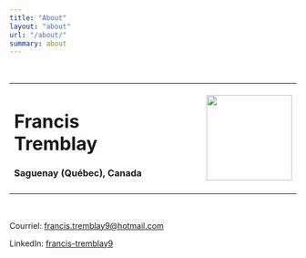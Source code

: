 ```yaml
---
title: "About"
layout: "about"
url: "/about/"
summary: about
---
```


<br/>
<div>
<table>
    <tr>
        <td style="width: 50%">
            <h1>Francis Tremblay</h1>
            <h4>Saguenay (Québec), Canada</h4>
        </td>
        <td  style="width: 50%;">
            <img src="/img/moi.jpg" weight="150px" height="150px" style="float: right">
        </td>
    </tr>
</table>
<br/>
  
Courriel: francis.tremblay9@hotmail.com

LinkedIn: <a href="https://www.linkedin.com/in/francis-tremblay9/">francis-tremblay9</a>
</div>